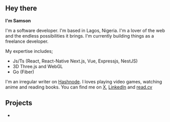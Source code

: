 ## Hey there

**I'm Samson**

I'm a software developer. I'm based in Lagos, Nigeria. I'm a lover of the web and the endless possibilities it brings. I'm currently building things as a freelance developer.

My expertise includes;
- Js/Ts (React, React-Native Next.js, Vue, Expressjs, NestJS)
- 3D Three.js and WebGL
- Go (Fiber)

I'm an irregular writer on [Hashnode](https://clueless-developer.hashnode.dev/). I loves playing video games, watching anime and reading books. You can find me on [X](https://twitter.com/pablo_clueless), [LinkedIn](https://www.linkedin.com/in/samson-okunola/) and [read.cv](https://read.cv/pablo_clueless)

## Projects
-

## 
